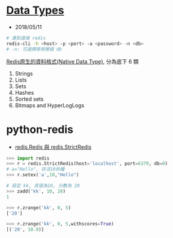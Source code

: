 # [Data Types]()
- 2018/05/11

```sh
# 連到遠端 redis
redis-cli -h <host> -p <port> -a <password> -n <db>
# -n: 可選擇使用哪個 db
```

[Redis原生的資料格式(Native Data Type)]((https://redis.io/topics/data-types)), 分為底下 6 類

1. Strings
2. Lists
3. Sets
4. Hashes
5. Sorted sets
6. Bitmaps and HyperLogLogs


# python-redis
- [redis.Redis 與 redis.StrictRedis](https://my.oschina.net/paiooo/blog/717705)

```py
>>> import redis
>>> r = redis.StrictRedis(host='localhost', port=6379, db=0)
# a="Hello", 存活10秒鐘
>>> r.setex('a',10,"Hello")
```

```py
# 設定 kk, 其值為10, 分數為 20
>>> zadd('kk', 10, 20)
1

>>> r.zrange('kk', 0, 5)
['20']

>>> r.zrange('kk', 0, 5,withscores=True)
[('20', 10.0)]
```